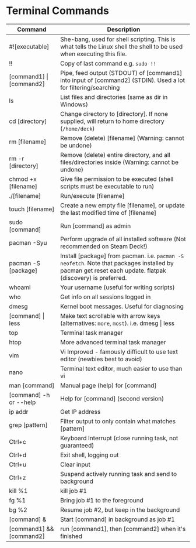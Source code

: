 # Terminal Commands

| Command                  | Description                                                                                                                                               |
| ------------------------ | --------------------------------------------------------------------------------------------------------------------------------------------------------- |
| #![executable]           | She-bang, used for shell scripting. This is what tells the Linux shell the shell to be used when executing this file.                                     |
| !!                       | Copy of last command e.g. `sudo !!`                                                                                                                       |
| [command1] \| [command2] | Pipe, feed output (STDOUT) of [command1] into input of [command2] (STDIN). Used a lot for filtering/searching                                             |
| ls                       | List files and directories (same as dir in Windows)                                                                                                       |
| cd [directory]           | Change directory to [directory]. If none supplied, will return to home directory (`/home/deck`)                                                           |
| rm [filename]            | Remove (delete) [filename] (Warning: cannot be undone)                                                                                                    |
| rm -r [directory]        | Remove (delete) entire directory, and all files/directories inside (Warning: cannot be undone)                                                            |
| chmod +x [filename]      | Give file permission to be executed (shell scripts must be executable to run)                                                                             |
| ./[filename]             | Run/execute [filename]                                                                                                                                    |
| touch [filename]         | Create a new empty file [filename], or update the last modified time of [filename]                                                                        |
| sudo [command]           | Run [command] as admin                                                                                                                                    |
| pacman -Syu              | Perform upgrade of all installed software (Not recommended on Steam Deck!)                                                                                |
| pacman -S [package]      | Install [package] from pacman. i.e. `pacman -S neofetch`. Note that packages installed by pacman get reset each update. flatpak (discovery) is preferred. |
| whoami                   | Your username (useful for writing scripts)                                                                                                                |
| who                      | Get info on all sessions logged in                                                                                                                        |
| dmesg                    | Kernel boot messages. Useful for diagnosing                                                                                                               |
| [command] \| less        | Make text scrollable with arrow keys (alternatives: `more`, `most`). i.e. dmesg \| less                                                                   |
| top                      | Terminal task manager                                                                                                                                     |
| htop                     | More advanced terminal task manager                                                                                                                       |
| vim                      | Vi Improved - famously difficult to use text editor (newbies best to avoid)                                                                               |
| nano                     | Terminal text editor, much easier to use than vi                                                                                                          |
| man [command]            | Manual page (help) for [command]                                                                                                                          |
| [command] -h or --help   | Help for [command] (second version)                                                                                                                       |
| ip addr                  | Get IP address                                                                                                                                            |
| grep [pattern]           | Filter output to only contain what matches [pattern]                                                                                                      |
| Ctrl+c                   | Keyboard Interrupt (close running task, not guaranteed)                                                                                                   |
| Ctrl+d                   | Exit shell, logging out                                                                                                                                   |
| Ctrl+u                   | Clear input                                                                                                                                               |
| Ctrl+z                   | Suspend actively running task and send to background                                                                                                      |
| kill %1                  | kill job #1                                                                                                                                               |
| fg %1                    | Bring job #1 to the foreground                                                                                                                            |
| bg %2                    | Resume job #2, but keep in the background                                                                                                                 |
| [command] &              | Start [command] in background as job #1                                                                                                                   |
| [command1] && [command2] | run [command1], then [command2] when it's finished                                                                                                        |
